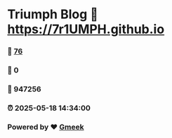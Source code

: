 # Triumph Blog :link: https://7r1UMPH.github.io 
### :page_facing_up: [76](https://7r1UMPH.github.io/tag.html) 
### :speech_balloon: 0 
### :hibiscus: 947256 
### :alarm_clock: 2025-05-18 14:34:00 
### Powered by :heart: [Gmeek](https://github.com/Meekdai/Gmeek)
